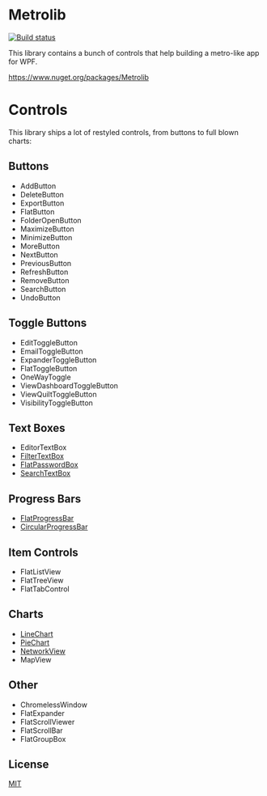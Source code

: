 # Metrolib

[![Build status](https://ci.appveyor.com/api/projects/status/diccm1fst35n9xy7?svg=true)](https://ci.appveyor.com/project/Kittyfisto/metrolib)

This library contains a bunch of controls that help building a metro-like app for WPF.

https://www.nuget.org/packages/Metrolib

# Controls

This library ships a lot of restyled controls, from buttons to full blown charts:

## Buttons
* AddButton
* DeleteButton
* ExportButton
* FlatButton
* FolderOpenButton
* MaximizeButton
* MinimizeButton
* MoreButton
* NextButton
* PreviousButton
* RefreshButton
* RemoveButton
* SearchButton
* UndoButton

## Toggle Buttons
* EditToggleButton
* EmailToggleButton
* ExpanderToggleButton
* FlatToggleButton
* OneWayToggle
* ViewDashboardToggleButton
* ViewQuiltToggleButton
* VisibilityToggleButton

## Text Boxes
* EditorTextBox
* [FilterTextBox](Documentation/FilterTextBox/README.md)
* [FlatPasswordBox](Documentation/FlatPasswordBox/README.md)
* [SearchTextBox](Documentation/SearchTextBox/README.md)

## Progress Bars
* [FlatProgressBar](Documentation/FlatProgressBar/README.md)
* [CircularProgressBar](Documentation/CircularProgressBar/README.md)

## Item Controls
* FlatListView
* FlatTreeView
* FlatTabControl

## Charts
* [LineChart](Documentation/LineChart/README.md)
* [PieChart](Documentation/PieChart/README.md)
* [NetworkView](Documentation/NetworkView/README.md)
* MapView

## Other
* ChromelessWindow
* FlatExpander
* FlatScrollViewer
* FlatScrollBar
* FlatGroupBox

## License

[MIT](http://opensource.org/licenses/MIT)
